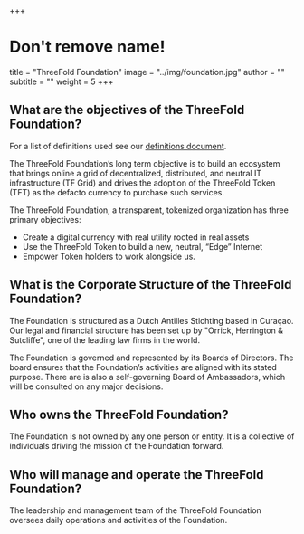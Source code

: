 +++
# Don't remove name!
title = "ThreeFold Foundation"
image = "../img/foundation.jpg"
author = ""
subtitle = ""
weight = 5
+++

## What are the objectives of the ThreeFold Foundation?

For a list of definitions used see our [definitions document](https://docs.grid.tf/threefold/info/src/branch/master/legal/definitions.md).

The ThreeFold Foundation’s long term objective is to build an ecosystem that brings online a grid of decentralized, distributed, and neutral IT infrastructure (TF Grid) and drives the adoption of the ThreeFold Token (TFT) as the defacto currency to purchase such services.

The ThreeFold Foundation, a transparent, tokenized organization has three primary objectives:

* Create a digital currency with real utility rooted in real assets
* Use the ThreeFold Token to build a new, neutral, “Edge” Internet
* Empower Token holders to work alongside us.

## What is the Corporate Structure of the ThreeFold Foundation?

The Foundation is structured as a Dutch Antilles Stichting based in Curaçao. Our legal and financial structure has been set up by "Orrick, Herrington & Sutcliffe", one of the leading law firms in the world.

The Foundation is governed and represented by its Boards of Directors. The board ensures that the Foundation’s activities are aligned with its stated purpose. There are is also a self-governing Board of Ambassadors, which will be consulted on any major decisions.

## Who owns the ThreeFold Foundation?

The Foundation is not owned by any one person or entity. It is a collective of individuals driving the mission of the Foundation forward.


## Who will manage and operate the ThreeFold Foundation?

The leadership and management team of the ThreeFold Foundation oversees daily operations and activities of the Foundation.
